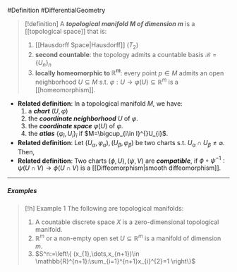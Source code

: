 #Definition #DifferentialGeometry 

> [!definition]
> A ***topological manifold $M$ of dimension $m$*** is a [[topological space]] that is:
> 1. [[Hausdorff Space|Hausdorff]] $(T_{2})$ 
> 2. **second countable**: the topology admits a countable basis $\mathcal{B}=\{ U_{n} \}_{n}$
> 3. **locally homeomorphic to $\mathbb{R}^m$**: every point $p\in M$ admits an open neighborhood $U\subseteq M$ s.t. $\varphi :U\to \varphi(U)\subseteq\mathbb{R}^m$ is a [[homeomorphism]].
- **Related definition**: In a topological manifold $M$, we have:
  1. a ***chart*** $(U,\varphi)$
	2. the ***coordinate neighborhood*** $U$ of $\varphi$.
	3. the ***coordinate space*** $\varphi(U)$ of $\varphi$.
	4. the ***atlas*** $\{ \varphi_{i},U_{i} \}_{i}$ if $M=\bigcup_{i\in I}^{}U_{i}$.
- **Related definition**: Let $(U_{\alpha},\varphi_{\alpha}),(U_{\beta},\varphi_{\beta})$ be two charts s.t. $U_{\alpha}\cap U_{\beta}\neq \varnothing$. Then, 
- **Related definition**: Two charts $(\phi,U),(\psi,V)$ are ***compatible***, if $\phi \circ\psi ^{-1}:\psi(U\cap V)\to \phi(U\cap V)$ is a [[Diffeomorphism|smooth diffeomorphism]].
---
##### Examples
> [!h] Example 1
> The following are topological manifolds:
> 1. A countable discrete space $X$ is a zero-dimensional topological manifold.
> 1. $\mathbb{R}^m$ or a non-empty open set $U\subseteq \mathbb{R}^m$ is a manifold of dimension $m$.
> 2. $S^n:=\left\{  (x_{1},\dots,x_{n+1})\in \mathbb{R}^{n+1}:\sum_{i=1}^{n+1}x_{i}^{2}=1 \right\}$